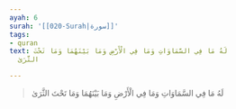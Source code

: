 ```yaml
---
ayah: 6
surah: '[[020-Surah|سورة]]'
tags:
- quran
text: لَهُ مَا فِي السَّمَاوَاتِ وَمَا فِي الْأَرْضِ وَمَا بَيْنَهُمَا وَمَا تَحْتَ
  الثَّرَىٰ

---
```

> لَهُ مَا فِي السَّمَاوَاتِ وَمَا فِي الْأَرْضِ وَمَا بَيْنَهُمَا وَمَا تَحْتَ الثَّرَىٰ
